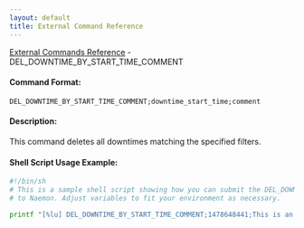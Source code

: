 ```yaml
---
layout: default
title: External Command Reference
---
```


<!--
************************************************
* AUTO GENERATED PAGE - USE ./update SCRIPT
************************************************
-->

<span class="glyphicon glyphicon-arrow-up"></span><a href="index.html"> External Commands Reference</a> - DEL_DOWNTIME_BY_START_TIME_COMMENT<br>


#### Command Format:

`DEL_DOWNTIME_BY_START_TIME_COMMENT;downtime_start_time;comment`

#### Description:

This command deletes all downtimes matching the specified filters.

#### Shell Script Usage Example:

```sh
#!/bin/sh
# This is a sample shell script showing how you can submit the DEL_DOWNTIME_BY_START_TIME_COMMENT command
# to Naemon. Adjust variables to fit your environment as necessary.

printf "[%lu] DEL_DOWNTIME_BY_START_TIME_COMMENT;1478648441;This is an example comment.\n" `date +%s` > /var/lib/naemon/naemon.cmd
```



